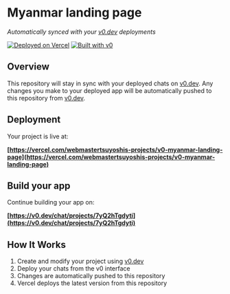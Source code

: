 # Myanmar landing page

*Automatically synced with your [v0.dev](https://v0.dev) deployments*

[![Deployed on Vercel](https://img.shields.io/badge/Deployed%20on-Vercel-black?style=for-the-badge&logo=vercel)](https://vercel.com/webmastertsuyoshis-projects/v0-myanmar-landing-page)
[![Built with v0](https://img.shields.io/badge/Built%20with-v0.dev-black?style=for-the-badge)](https://v0.dev/chat/projects/7yQ2hTgdyti)

## Overview

This repository will stay in sync with your deployed chats on [v0.dev](https://v0.dev).
Any changes you make to your deployed app will be automatically pushed to this repository from [v0.dev](https://v0.dev).

## Deployment

Your project is live at:

**[https://vercel.com/webmastertsuyoshis-projects/v0-myanmar-landing-page](https://vercel.com/webmastertsuyoshis-projects/v0-myanmar-landing-page)**

## Build your app

Continue building your app on:

**[https://v0.dev/chat/projects/7yQ2hTgdyti](https://v0.dev/chat/projects/7yQ2hTgdyti)**

## How It Works

1. Create and modify your project using [v0.dev](https://v0.dev)
2. Deploy your chats from the v0 interface
3. Changes are automatically pushed to this repository
4. Vercel deploys the latest version from this repository
